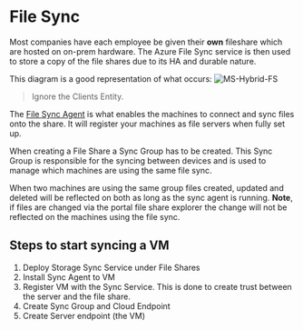 # File Sync

Most companies have each employee be given their **own** fileshare which are hosted on on-prem hardware. The Azure File Sync service is then used to store a copy of the file shares due to its HA and durable nature.

This diagram is a good representation of what occurs: ![MS-Hybrid-FS](https://learn.microsoft.com/en-us/azure/architecture/hybrid/images/hybrid-file-services.svg)

> Ignore the Clients Entity.

The [File Sync Agent](https://www.microsoft.com/en-us/download/details.aspx?id=57159) is what enables the machines to connect and sync files onto the share. It will register your machines as file servers when fully set up.

When creating a File Share a Sync Group has to be created. This Sync Group is responsible for the syncing between devices and is used to manage which machines are using the same file sync. 

When two machines are using the same group files created, updated and deleted will be reflected on both as long as the sync agent is running. **Note**, if files are changed via the portal file share explorer the change will not be reflected on the machines using the file sync.

## Steps to start syncing a VM

1. Deploy Storage Sync Service under File Shares
2. Install Sync Agent to VM
3. Register VM with the Sync Service. This is done to create trust between the server and the file share.
4. Create Sync Group and Cloud Endpoint
5. Create Server endpoint (the VM)
